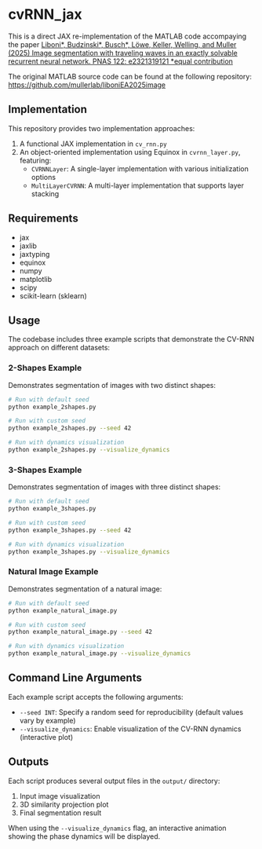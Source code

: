 # cvRNN_jax 

This is a direct JAX re-implementation of the MATLAB code accompaying the paper [Liboni*, Budzinski*, Busch*, Löwe, Keller, Welling, and Muller (2025) Image segmentation with traveling waves in an exactly solvable recurrent neural network. PNAS 122: e2321319121 *equal contribution](https://www.pnas.org/doi/10.1073/pnas.2321319121)

The original MATLAB source code can be found at the following repository: https://github.com/mullerlab/liboniEA2025image

## Implementation

This repository provides two implementation approaches:
1. A functional JAX implementation in `cv_rnn.py`
2. An object-oriented implementation using Equinox in `cvrnn_layer.py`, featuring:
   - `CVRNNLayer`: A single-layer implementation with various initialization options
   - `MultiLayerCVRNN`: A multi-layer implementation that supports layer stacking

## Requirements

- jax
- jaxlib
- jaxtyping
- equinox
- numpy
- matplotlib
- scipy
- scikit-learn (sklearn)

## Usage

The codebase includes three example scripts that demonstrate the CV-RNN approach on different datasets:

### 2-Shapes Example

Demonstrates segmentation of images with two distinct shapes:

```bash
# Run with default seed
python example_2shapes.py

# Run with custom seed
python example_2shapes.py --seed 42

# Run with dynamics visualization
python example_2shapes.py --visualize_dynamics
```

### 3-Shapes Example

Demonstrates segmentation of images with three distinct shapes:

```bash
# Run with default seed
python example_3shapes.py

# Run with custom seed
python example_3shapes.py --seed 42

# Run with dynamics visualization
python example_3shapes.py --visualize_dynamics
```

### Natural Image Example

Demonstrates segmentation of a natural image:

```bash
# Run with default seed
python example_natural_image.py

# Run with custom seed
python example_natural_image.py --seed 42

# Run with dynamics visualization
python example_natural_image.py --visualize_dynamics
```

## Command Line Arguments

Each example script accepts the following arguments:

- `--seed INT`: Specify a random seed for reproducibility (default values vary by example)
- `--visualize_dynamics`: Enable visualization of the CV-RNN dynamics (interactive plot)

## Outputs

Each script produces several output files in the `output/` directory:

1. Input image visualization
2. 3D similarity projection plot
3. Final segmentation result

When using the `--visualize_dynamics` flag, an interactive animation showing the phase dynamics will be displayed.

